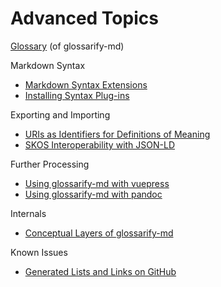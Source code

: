 [doc-vocabulary-uris]: ./vocabulary-uris.md
[doc-skos-interop]: ./skos-interop.md
[doc-vuepress]: ./vuepress.md
[doc-syntax-extensions]: ./markdown-syntax-extensions.md
[doc-conceptual-layers]: ./conceptual-layers.md
[doc-lists-on-github]: ./lists-on-github.md
[doc-pandoc]: ./pandoc.md
[doc-plugins]: ./plugins.md
[doc-glossary]: ./glossary.md
[SKOS]: http://w3.org/skos/
[LD]: https://www.w3.org/standards/semanticweb/ontology
[JSON-LD]: https://json-ld.org
[jsonld]: https://npmjs.com/package/jsonld
[vocabularies]: https://www.w3.org/standards/semanticweb/ontology
[glossarify-md]: https://github.com/about-code/glossarify-md
[OWL]: https://www.w3.org/TR/2012/REC-owl2-overview-20121211/

# Advanced Topics

 [Glossary][doc-glossary] (of glossarify-md)

Markdown Syntax
  - [Markdown Syntax Extensions][doc-syntax-extensions]
  - [Installing Syntax Plug-ins][doc-plugins]

Exporting and Importing
  - [URIs as Identifiers for Definitions of Meaning][doc-vocabulary-uris]
  - [SKOS Interoperability with JSON-LD][doc-skos-interop]


Further Processing
- [Using glossarify-md with vuepress][doc-vuepress]
- [Using glossarify-md with pandoc][doc-pandoc]

Internals
- [Conceptual Layers of glossarify-md][doc-conceptual-layers]

Known Issues
- [Generated Lists and Links on GitHub][doc-lists-on-github]
